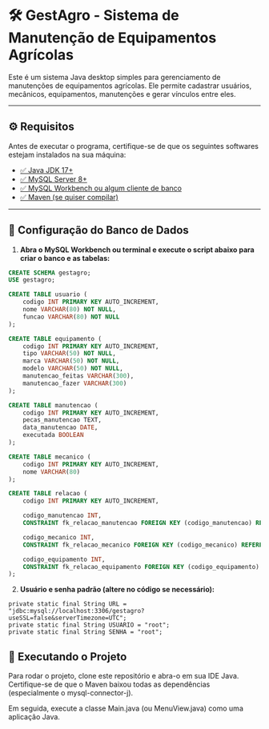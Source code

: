 # 🛠️ GestAgro - Sistema de Manutenção de Equipamentos Agrícolas

Este é um sistema Java desktop simples para gerenciamento de manutenções de equipamentos agrícolas. Ele permite cadastrar usuários, mecânicos, equipamentos, manutenções e gerar vínculos entre eles.

---

## ⚙️ Requisitos

Antes de executar o programa, certifique-se de que os seguintes softwares estejam instalados na sua máquina:

- [✅ Java JDK 17+](https://adoptium.net/)
- [✅ MySQL Server 8+](https://dev.mysql.com/downloads/mysql/)
- [✅ MySQL Workbench ou algum cliente de banco](https://dev.mysql.com/downloads/workbench/)
- [✅ Maven (se quiser compilar)](https://maven.apache.org/)

---

## 🐬 Configuração do Banco de Dados

1. **Abra o MySQL Workbench ou terminal e execute o script abaixo para criar o banco e as tabelas:**

```sql
CREATE SCHEMA gestagro;
USE gestagro;

CREATE TABLE usuario (
    codigo INT PRIMARY KEY AUTO_INCREMENT,
    nome VARCHAR(80) NOT NULL,
    funcao VARCHAR(80) NOT NULL
);

CREATE TABLE equipamento (
    codigo INT PRIMARY KEY AUTO_INCREMENT,
    tipo VARCHAR(50) NOT NULL,
    marca VARCHAR(50) NOT NULL,
    modelo VARCHAR(50) NOT NULL, 
    manutencao_feitas VARCHAR(300),
    manutencao_fazer VARCHAR(300)
);

CREATE TABLE manutencao (
    codigo INT PRIMARY KEY AUTO_INCREMENT,
    pecas_manutencao TEXT,
    data_manutencao DATE,
    executada BOOLEAN
);

CREATE TABLE mecanico (
    codigo INT PRIMARY KEY AUTO_INCREMENT,
    nome VARCHAR(80)
);

CREATE TABLE relacao (
    codigo INT PRIMARY KEY AUTO_INCREMENT,

    codigo_manutencao INT,
    CONSTRAINT fk_relacao_manutencao FOREIGN KEY (codigo_manutencao) REFERENCES manutencao(codigo),

    codigo_mecanico INT,
    CONSTRAINT fk_relacao_mecanico FOREIGN KEY (codigo_mecanico) REFERENCES mecanico(codigo),

    codigo_equipamento INT,
    CONSTRAINT fk_relacao_equipamento FOREIGN KEY (codigo_equipamento) REFERENCES equipamento(codigo)
);
```

2. **Usuário e senha padrão (altere no código se necessário):**

```
private static final String URL = "jdbc:mysql://localhost:3306/gestagro?useSSL=false&serverTimezone=UTC";
private static final String USUARIO = "root";
private static final String SENHA = "root";
```

## 🚀 Executando o Projeto

Para rodar o projeto, clone este repositório e abra-o em sua IDE Java. Certifique-se de que o Maven baixou todas as dependências (especialmente o mysql-connector-j).

Em seguida, execute a classe Main.java (ou MenuView.java) como uma aplicação Java.
